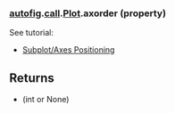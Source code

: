 ### [autofig](autofig.md).[call](autofig.call.md).[Plot](autofig.call.Plot.md).axorder (property)




See tutorial:

* [Subplot/Axes Positioning](../../tutorials/subplot_positioning.md)

Returns
--------
* (int or None)

